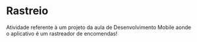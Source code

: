 # Rastreio
Atividade referente à um projeto da aula de Desenvolvimento Mobile aonde o aplicativo é um rastreador de encomendas!
